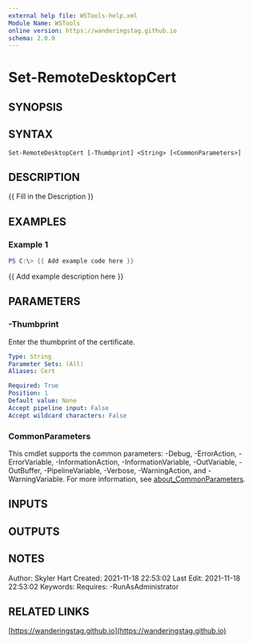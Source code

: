 ```yaml
---
external help file: WSTools-help.xml
Module Name: WSTools
online version: https://wanderingstag.github.io
schema: 2.0.0
---
```


# Set-RemoteDesktopCert

## SYNOPSIS

## SYNTAX

```
Set-RemoteDesktopCert [-Thumbprint] <String> [<CommonParameters>]
```

## DESCRIPTION
{{ Fill in the Description }}

## EXAMPLES

### Example 1
```powershell
PS C:\> {{ Add example code here }}
```

{{ Add example description here }}

## PARAMETERS

### -Thumbprint
Enter the thumbprint of the certificate.

```yaml
Type: String
Parameter Sets: (All)
Aliases: Cert

Required: True
Position: 1
Default value: None
Accept pipeline input: False
Accept wildcard characters: False
```

### CommonParameters
This cmdlet supports the common parameters: -Debug, -ErrorAction, -ErrorVariable, -InformationAction, -InformationVariable, -OutVariable, -OutBuffer, -PipelineVariable, -Verbose, -WarningAction, and -WarningVariable. For more information, see [about_CommonParameters](http://go.microsoft.com/fwlink/?LinkID=113216).

## INPUTS

## OUTPUTS

## NOTES
Author: Skyler Hart
Created: 2021-11-18 22:53:02
Last Edit: 2021-11-18 22:53:02
Keywords:
Requires:
    -RunAsAdministrator

## RELATED LINKS

[https://wanderingstag.github.io](https://wanderingstag.github.io)

